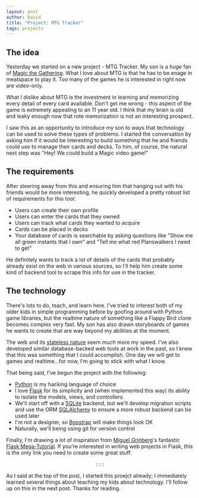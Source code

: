 ```yaml
---
layout: post
author: David
title: "Project: MTG Tracker"
tags: projects
---
```

## The idea
Yesterday we started on a new project - MTG Tracker. My son is a *huge* fan of [Magic the Gathering][mtg]. What I love about MTG is that he has to be enage in meatspace to play it. Too many of the games he is interested in right now are video-only.

What I dislike about MTG is the investment in learning and memorizing every detail of every card available. Don't get me wrong - this aspect of the game is extremely appealing to an 11 year old. I think that my brain is old and leaky enough now that rote memorization is not an interesting prospect.

I saw this as an opportunity to introduce my son to ways that technology can be used to solve these types of problems. I started the conversation by asking him if it would be interesting to build something that he and friends could use to manage their cards and decks. To him, of course, the natural next step was "Hey! We could build a Magic video game!"

## The requirements
After steering away from this and ensuring him that hanging out with his friends would be more interesting, he quickly developed a pretty robust list of requirements for this tool:

* Users can create their own profile
* Users can enter the cards that they owned
* Users can track what cards they wanted to acquire
* Cards can be placed in decks
* Your database of cards is searchable by asking questions like "Show me all green instants that I own" and "Tell me what red Planswalkers I need to get"

He definitely wants to track a lot of details of the cards that probably already exist on the web in various sources, so I'll help him create some kind of backend tool to scrape this info for use in the tracker.

## The technology
There's lots to do, teach, and learn here. I've tried to interest both of my older kids in simple programming before by goofing around with Python game libraries, but the realtime nature of something like a Flappy Bird clone becomes complex very fast. My son has also drawn storyboards of games he wants to create that are way beyond my abilities at the moment.

The web and its [stateless nature][stateless] seem *much* more my speed. I've also developed similar database-backed web tools at work in the past, so I knew that this was something that I could accomplish. One day we will get to games and realtime...for now, I'm going to stick with what I know.

That being said, I've begun the project with the following:

* [Python][python] is my hacking language of choice
* I love [Flask][flask] for its simplicity and (when implemented this way) its ability to isolate the models, views, and controllers.
* We'll start off with a [SQLite][sqlite] backend, but we'll develop migration scripts and use the ORM [SQLAlchemy][sqlalchemy] to ensure a more robust backend can be used later
* I'm not a designer, so [Boostrap][bootstrap] will make things look OK
* Naturally, we'll being using git for version control

Finally, I'm drawing a lot of inspiration from [Miguel Grinberg][miguel]'s fantastic [Flask Mega-Tutorial][mega-tut]. If you're interested in writing web projects in Flask, this is the only link you need to create some great stuff.

<p style="text-align: center">: : :</p>

As I said at the top of the post, I started this proejct already; I immediately learned several things about teaching my kids about technology. I'll follow up on this in the next post. Thanks for reading.

[mtg]: http://magic.wizards.com/
[stateless]: http://en.wikipedia.org/wiki/Stateless_protocol
[python]: https://www.python.org/
[sqlite]: http://www.sqlite.org/
[sqlalchemy]: http://www.sqlalchemy.org/
[bootstrap]: http://getbootstrap.com/
[flask]: http://flask.pocoo.org/
[miguel]: http://blog.miguelgrinberg.com/
[mega-tut]: http://blog.miguelgrinberg.com/post/the-flask-mega-tutorial-part-i-hello-world
